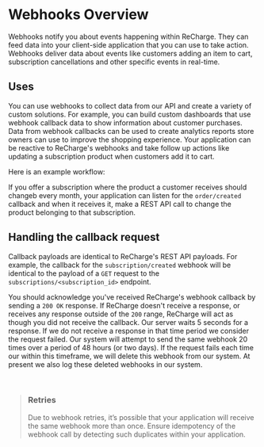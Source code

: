 # Webhooks Overview

Webhooks notify you about events happening within ReCharge. They can feed data into your client-side application that you can use to take action. Webhooks deliver data about events like customers adding an item to cart, subscription cancellations and other specific events in real-time. 

## Uses

You can use webhooks to collect data from our API and create a variety of custom solutions. For example, you can build custom dashboards that use webhook callback data to show information about customer purchases. Data from webhook callbacks can be used to create analytics reports store owners can use to improve the shopping experience. Your application can be reactive to ReCharge's webhooks and take follow up actions like updating a subscription product when customers add it to cart.

Here is an example workflow:

If you offer a subscription where the product a customer receives should changeb every month, your application can listen for the `order/created` callback and when it receives it, make a REST API call to change the product belonging to that subscription.


## Handling the callback request

Callback payloads are identical to ReCharge's REST API payloads. For example, the callback for the `subscription/created` webhook will be identical to the payload of a `GET` request to the `subscriptions/<subscription_id>` endpoint.

You should acknowledge you've received ReCharge's webhook callback by sending a `200 OK` response. If ReCharge doesn't receive a response, or receives any response outside of the `200` range, ReCharge will act as though you did not receive the callback. Our server waits 5 seconds for a response. If we do not receive a response in that time period we consider the request failed. Our system will attempt to send the same webhook 20 times over a period of 48 hours (or two days). If the request fails each time our within this timeframe, we will delete this webhook from our system. At present we also log these deleted webhooks in our system.

<br>

<!-- theme: warning -->
> ### Retries
> Due to webhook retries, it’s possible that your application will receive the same webhook more than once. Ensure idempotency of the webhook call by detecting such duplicates within your application.

